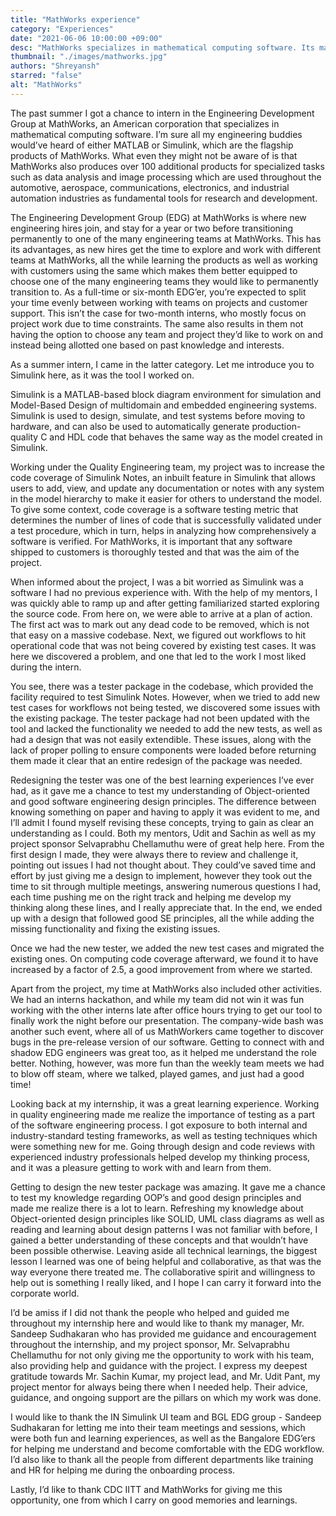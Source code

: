 ```yaml
---
title: "MathWorks experience"
category: "Experiences"
date: "2021-06-06 10:00:00 +09:00"
desc: "MathWorks specializes in mathematical computing software. Its major products include MATLAB and Simulink, which support data analysis and simulation. Check out Shreyansh’s internship experience at MathWorks."
thumbnail: "./images/mathworks.jpg"
authors: "Shreyansh"
starred: "false"
alt: "MathWorks"
---
```


The past summer I got a chance to intern in the Engineering Development Group at MathWorks, an American corporation that specializes in mathematical computing software. I’m sure all my engineering buddies would’ve heard of either MATLAB or Simulink, which are the flagship products of MathWorks. What even they might not be aware of is that MathWorks also produces over 100 additional products for specialized tasks such as data analysis and image processing which are used throughout the automotive, aerospace, communications, electronics, and industrial automation industries as fundamental tools for research and development.

The Engineering Development Group (EDG) at MathWorks is where new engineering hires join, and stay for a year or two before transitioning permanently to one of the many engineering teams at MathWorks. This has its advantages, as new hires get the time to explore and work with different teams at MathWorks, all the while learning the products as well as working with customers using the same which makes them better equipped to choose one of the many engineering teams they would like to permanently transition to. As a full-time or six-month EDG’er, you’re expected to split your time evenly between working with teams on projects and customer support. This isn’t the case for two-month interns, who mostly focus on project work due to time constraints. The same also results in them not having the option to choose any team and project they’d like to work on and instead being allotted one based on past knowledge and interests.

As a summer intern, I came in the latter category. Let me introduce you to Simulink here, as it was the tool I worked on. 

Simulink is a MATLAB-based block diagram environment for simulation and Model-Based Design of multidomain and embedded engineering systems. Simulink is used to design, simulate, and test systems before moving to hardware, and can also be used to automatically generate production-quality C and HDL code that behaves the same way as the model created in Simulink.

Working under the Quality Engineering team, my project was to increase the code coverage of Simulink Notes, an inbuilt feature in Simulink that allows users to add, view, and update any documentation or notes with any system in the model hierarchy to make it easier for others to understand the model. To give some context, code coverage is a software testing metric that determines the number of lines of code that is successfully validated under a test procedure, which in turn, helps in analyzing how comprehensively a software is verified. For MathWorks, it is important that any software shipped to customers is thoroughly tested and that was the aim of the project.

When informed about the project, I was a bit worried as Simulink was a software I had no previous experience with. With the help of my mentors, I was quickly able to ramp up and after getting familiarized started exploring the source code. From here on, we were able to arrive at a plan of action. The first act was to mark out any dead code to be removed, which is not that easy on a massive codebase. Next, we figured out workflows to hit operational code that was not being covered by existing test cases. It was here we discovered a problem, and one that led to the work I most liked during the intern.

You see, there was a tester package in the codebase, which provided the facility required to test Simulink Notes. However, when we tried to add new test cases for workflows not being tested, we discovered some issues with the existing package. The tester package had not been updated with the tool and lacked the functionality we needed to add the new tests, as well as had a design that was not easily extendible. These issues, along with the lack of proper polling to ensure components were loaded before returning them made it clear that an entire redesign of the package was needed.

Redesigning the tester was one of the best learning experiences I’ve ever had, as it gave me a chance to test my understanding of Object-oriented and good software engineering design principles. The difference between knowing something on paper and having to apply it was evident to me, and I’ll admit I found myself revising these concepts, trying to gain as clear an understanding as I could. Both my mentors, Udit and Sachin as well as my project sponsor Selvaprabhu Chellamuthu were of great help here. From the first design I made, they were always there to review and challenge it, pointing out issues I had not thought about. They could’ve saved time and effort by just giving me a design to implement, however they took out the time to sit through multiple meetings, answering numerous questions I had, each time pushing me on the right track and helping me develop my thinking along these lines, and I really appreciate that. In the end, we ended up with a design that followed good SE principles, all the while adding the missing functionality and fixing the existing issues.

Once we had the new tester, we added the new test cases and migrated the existing ones. On computing code coverage afterward, we found it to have increased by a factor of 2.5, a good improvement from where we started.

Apart from the project, my time at MathWorks also included other activities. We had an interns hackathon, and while my team did not win it was fun working with the other interns late after office hours trying to get our tool to finally work the night before our presentation. The company-wide bash was another such event, where all of us MathWorkers came together to discover bugs in the pre-release version of our software. Getting to connect with and shadow EDG engineers was great too, as it helped me understand the role better. Nothing, however, was more fun than the weekly team meets we had to blow off steam, where we talked, played games, and just had a good time!

Looking back at my internship, it was a great learning experience. Working in quality engineering made me realize the importance of testing as a part of the software engineering process. I got exposure to both internal and industry-standard testing frameworks, as well as testing techniques which were something new for me. Going through design and code reviews with experienced industry professionals helped develop my thinking process, and it was a pleasure getting to work with and learn from them. 

Getting to design the new tester package was amazing. It gave me a chance to test my knowledge regarding OOP’s and good design principles and made me realize there is a lot to learn. Refreshing my knowledge about Object-oriented design principles like SOLID, UML class diagrams as well as reading and learning about design patterns I was not familiar with before, I gained a better understanding of these concepts and that wouldn’t have been possible otherwise. Leaving aside all technical learnings, the biggest lesson I learned was one of being helpful and collaborative, as that was the way everyone there treated me. The collaborative spirit and willingness to help out is something I really liked, and I hope I can carry it forward into the corporate world.

I’d be amiss if I did not thank the people who helped and guided me throughout my internship here and would like to thank my manager, Mr. Sandeep Sudhakaran who has provided me guidance and encouragement throughout the internship, and my project sponsor, Mr. Selvaprabhu Chellamuthu for not only giving me the opportunity to work with his team, also providing help and guidance with the project. I express my deepest gratitude towards Mr. Sachin Kumar, my project lead, and Mr. Udit Pant, my project mentor for always being there when I needed help. Their advice, guidance, and ongoing support are the pillars on which my work was done.

I would like to thank the IN Simulink UI team and BGL EDG group - Sandeep Sudhakaran for letting me into their team meetings and sessions, which were both fun and learning experiences, as well as the Bangalore EDG’ers for helping me understand and become comfortable with the EDG workflow. I’d also like to thank all the people from different departments like training and HR for helping me during the onboarding process.

Lastly, I’d like to thank CDC IITT and MathWorks for giving me this opportunity, one from which I carry on good memories and learnings.